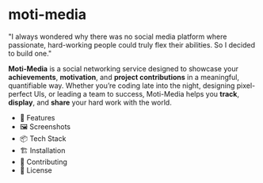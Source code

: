 # moti-media
"I always wondered why there was no social media platform where passionate, hard-working people could truly flex their abilities. So I decided to build one."

**Moti-Media** is a social networking service designed to showcase your **achievements**, **motivation**, and **project contributions** in a meaningful, quantifiable way. Whether you’re coding late into the night, designing pixel-perfect UIs, or leading a team to success, Moti-Media helps you **track**, **display**, and **share** your hard work with the world.


* 🔧 Features
* 🖼️ Screenshots
* 📦 Tech Stack
* 🏗️ Installation
* 🤝 Contributing
* 📄 License

